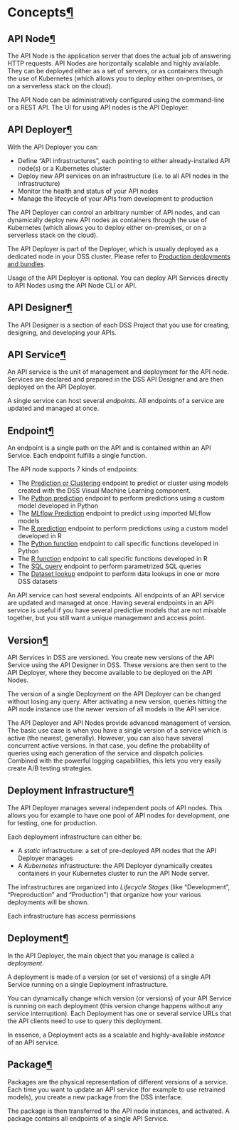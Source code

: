 Concepts[¶](#concepts "Permalink to this heading")
==================================================



API Node[¶](#api-node "Permalink to this heading")
--------------------------------------------------


The API Node is the application server that does the actual job of answering HTTP requests. API Nodes are horizontally scalable and highly available. They can be deployed either as a set of servers, or as containers through the use of Kubernetes (which allows you to deploy either on\-premises, or on a serverless stack on the cloud).


The API Node can be administratively configured using the command\-line or a REST API. The UI for using API nodes is the API Deployer.




API Deployer[¶](#api-deployer "Permalink to this heading")
----------------------------------------------------------


With the API Deployer you can:


* Define “API infrastructures”, each pointing to either already\-installed API node(s) or a Kubernetes cluster
* Deploy new API services on an infrastructure (i.e. to all API nodes in the infrastructure)
* Monitor the health and status of your API nodes
* Manage the lifecycle of your APIs from development to production


The API Deployer can control an arbitrary number of API nodes, and can dynamically deploy new API nodes as containers through the use of Kubernetes (which allows you to deploy either on\-premises, or on a serverless stack on the cloud).


The API Deployer is part of the Deployer, which is usually deployed as a dedicated node in your DSS cluster. Please refer to [Production deployments and bundles](../deployment/index.html).


Usage of the API Deployer is optional. You can deploy API Services directly to API Nodes using the API Node CLI or API.




API Designer[¶](#api-designer "Permalink to this heading")
----------------------------------------------------------


The API Designer is a section of each DSS Project that you use for creating, designing, and developing your APIs.




API Service[¶](#api-service "Permalink to this heading")
--------------------------------------------------------


An API service is the unit of management and deployment for the API node. Services are declared and prepared in the DSS API Designer and are then deployed on the API Deployer.


A single service can host several *endpoints*. All endpoints of a service are updated and managed at once.




Endpoint[¶](#endpoint "Permalink to this heading")
--------------------------------------------------


An endpoint is a single path on the API and is contained within an API Service. Each endpoint fulfills a single function.


The API node supports 7 kinds of endpoints:


* The [Prediction or Clustering](endpoint-std.html) endpoint to predict or cluster using models created with the DSS Visual Machine Learning component.
* The [Python prediction](endpoint-python-prediction.html) endpoint to perform predictions using a custom model developed in Python
* The [MLflow Prediction](endpoint-mlflow.html) endpoint to predict using imported MLflow models
* The [R prediction](endpoint-r-prediction.html) endpoint to perform predictions using a custom model developed in R
* The [Python function](endpoint-python-function.html) endpoint to call specific functions developed in Python
* The [R function](endpoint-r-function.html) endpoint to call specific functions developed in R
* The [SQL query](endpoint-sql-query.html) endpoint to perform parametrized SQL queries
* The [Dataset lookup](endpoint-dataset-lookup.html) endpoint to perform data lookups in one or more DSS datasets


An API service can host several endpoints. All endpoints of an API service are updated and managed at once. Having several endpoints in an API service is useful if you have several predictive models that are not mixable together, but you still want a unique management and access point.




Version[¶](#version "Permalink to this heading")
------------------------------------------------


API Services in DSS are versioned. You create new versions of the API Service using the API Designer in DSS. These versions are then sent to the API Deployer, where they become available to be deployed on the API Nodes.


The version of a single Deployment on the API Deployer can be changed without losing any query. After activating a new version, queries hitting the API node instance use the newer version of all models in the API service.


The API Deployer and API Nodes provide advanced management of version. The basic use case is when you have a single version of a service which is active (the newest, generally). However, you can also have several concurrent active versions. In that case, you define the probability of queries using each generation of the service and dispatch policies. Combined with the powerful logging capabilities, this lets you very easily create A/B testing strategies.




Deployment Infrastructure[¶](#deployment-infrastructure "Permalink to this heading")
------------------------------------------------------------------------------------


The API Deployer manages several independent pools of API nodes. This allows you for example to have one pool of API nodes for development, one for testing, one for production.


Each deployment infrastructure can either be:


* A *static* infrastructure: a set of pre\-deployed API nodes that the API Deployer manages
* A *Kubernetes* infrastructure: the API Deployer dynamically creates containers in your Kubernetes cluster to run the API Node server.


The infrastructures are organized into *Lifecycle Stages* (like “Development”, “Preproduction” and “Production”) that organize how your various deployments will be shown.


Each infrastructure has access permissions




Deployment[¶](#deployment "Permalink to this heading")
------------------------------------------------------


In the API Deployer, the main object that you manage is called a *deployment*.


A deployment is made of a version (or set of versions) of a single API Service running on a single Deployment infrastructure.


You can dynamically change which version (or versions) of your API Service is running on each deployment (this version change happens without any service interruption). Each Deployment has one or several service URLs that the API clients need to use to query this deployment.


In essence, a Deployment acts as a scalable and highly\-available *instance* of an API service.




Package[¶](#package "Permalink to this heading")
------------------------------------------------


Packages are the physical representation of different versions of a service. Each time you want to update an API service (for example to use retrained models), you create a new package from the DSS interface.


The package is then transferred to the API node instances, and activated. A package contains all endpoints of a single API Service.